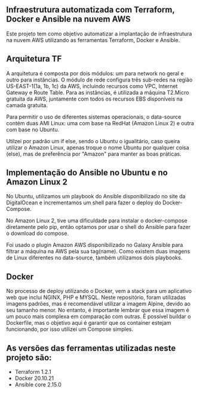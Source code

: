 ## Infraestrutura automatizada com Terraform, Docker e Ansible na nuvem AWS

Este projeto tem como objetivo automatizar a implantação de infraestrutura na nuvem AWS utilizando as ferramentas Terraform, Docker e Ansible. 

## Arquitetura TF

A arquitetura é composta por dois módulos: um para network no geral e outro para instâncias. O módulo de rede configura três sub-redes na região US-EAST-1(1a, 1b, 1c) da AWS, incluindo recursos como VPC, Internet Gateway e Route Table. Para as instâncias, é utilizada a máquina T2.Micro gratuita da AWS, juntamente com todos os recursos EBS disponíveis na camada gratuita.

Para permitir o uso de diferentes sistemas operacionais, o data-source contém duas AMI Linux: uma com base na RedHat (Amazon Linux 2) e outra com base no Ubuntu.

Utilzei por padrão um if else, sendo o Ubuntu o igualitário, caso queira utilizar o Amazon Linux, apenas troque o nome Ubuntu por qualquer coisa (else), mas de preferência por "Amazon" para manter as boas práticas. 

## Implementação do Ansible no Ubuntu e no Amazon Linux 2

No Ubuntu, utilizamos um playbook do Ansible disponibilizado no site da DigitalOcean e incrementamos um shell para fazer o deploy do Docker-Compose.

No Amazon Linux 2, tive uma dificuldade para instalar o docker-compose diretamente pelo pip, então optamos por usar o shell do Ansible para fazer o download do compose.

Foi usado o plugin Amazon AWS disponibilizado no Galaxy Ansible para filtrar a máquina na AWS pela sua tag(name). Como existem duas imagens de Linux diferentes no data-source, também utilizamos dois playbooks.

## Docker

No processo de deploy utilizando o Docker, vem a stack para um aplicativo web que inclui NGINX, PHP e MYSQL. Neste repositório, foram utilizadas imagens padrões, mas é recomendável utilizar a imagem Alpine, devido ao seu tamanho menor. No entanto, é importante lembrar que essa imagem é um pouco mais complexa em comparação com outras. É possível buildar o Dockerfile, mas o objetivo aqui é garantir que os container estejam funcionando, por isso utilizei um Compose simples. 

## As versões das ferramentas utilizadas neste projeto são:

* Terraform 1.2.1
* Docker 20.10.21
* Ansible core 2.15.0